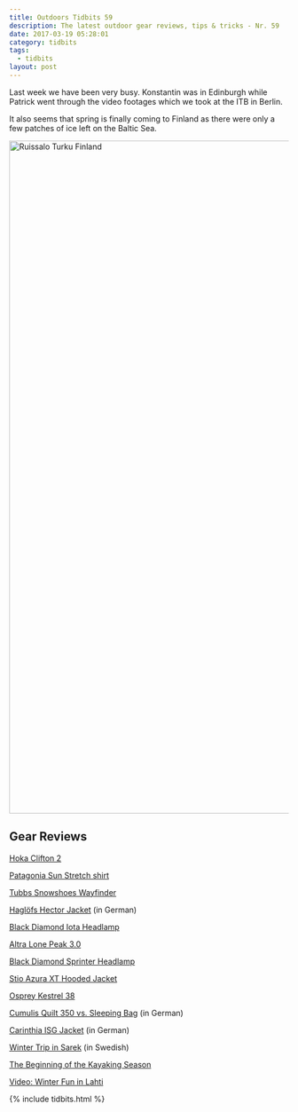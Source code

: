 ```yaml
---
title: Outdoors Tidbits 59
description: The latest outdoor gear reviews, tips & tricks - Nr. 59
date: 2017-03-19 05:28:01
category: tidbits
tags:
  - tidbits
layout: post
---
```

Last week we have been very busy. Konstantin was in Edinburgh while Patrick went through the video footages which we took at the ITB in Berlin. 

It also seems that spring is finally coming to Finland as there were only a few patches of ice left on the Baltic Sea.

<a data-flickr-embed="true"  href="https://www.flickr.com/photos/90204224@N07/33531567365/in/dateposted-public/" title="Turku Finland"><img src="https://c1.staticflickr.com/3/2893/33531567365_6a7cdcd172_k.jpg" width="2048" height="1213" alt="Ruissalo Turku Finland"></a><script async src="//embedr.flickr.com/assets/client-code.js" charset="utf-8"></script>

<!--more-->

## Gear Reviews

[Hoka Clifton 2](http://andrewskurka.com/2017/review-hoka-clifton-2-road-running-shoe/)

[Patagonia Sun Stretch shirt](http://bedrockandparadox.com/2017/03/17/patagonia-sun-stretch-shirt-review)

[Tubbs Snowshoes Wayfinder](https://midwestbasecamp.com/2017/03/16/gear-review-tubbs-snowshoes-wayfinder/)

[Haglöfs Hector Jacket](http://www.alpin.de/tests-produkte/bekleidung/11600/artikel_praxistest_softshell_hagloefs_hector_jacket.html) (in German)

[Black Diamond Iota Headlamp](https://thebigoutside.com/gear-review-black-diamond-iota-headlamp/)

[Altra Lone Peak 3.0](http://www.breakingultra.com/gear-review-altra-lone-peak-3-0/)

[Black Diamond Sprinter Headlamp](https://treelinebackpacker.com/2017/03/14/black-diamond-sprinter-headlamp-review/)

[Stio Azura XT Hooded Jacket](http://www.gogumption.com/gear-reviews-2/review-stio-azura-xt-hooded-jacket/)

[Osprey Kestrel 38](http://seppamberg.de/mein-tourenrucksack-im-test-osprey-kestrel-38/)

[Cumulis Quilt 350 vs. Sleeping Bag](http://www.bergreif.de/2017/03/13/cumulus-quilt-350-vs-schlafsack/) (in German)

[Carinthia ISG Jacket](http://www.freiluft-blog.de/2017/03/carinthia-isg-multifunktionsjacke-im-test/) (in German)

[Winter Trip in Sarek](http://www.mikaelstrandberg.com/2017/03/12/vintertur-i-sarek/) (in Swedish)

[The Beginning of the Kayaking Season](http://www.yetirides.com/2017/03/the-beginning-of-kayaking-season.html)

[Video: Winter Fun in Lahti](https://www.lolaakinmade.com/europe/video-winter-fun-in-lahti-finland/)

{% include tidbits.html %}
